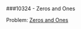 ###10324 - Zeros and Ones

Problem: [Zeros and Ones](https://uva.onlinejudge.org/index.php?option=onlinejudge&page=show_problem&problem=1265)
